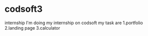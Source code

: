 # codsoft3
internship
I'm doing my internship on codsoft
my task are 
1.portfolio
2.landing page
3.calculator
